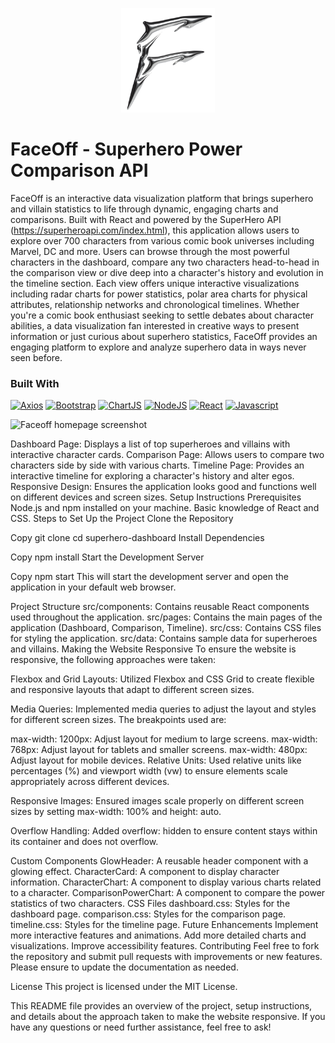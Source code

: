 <p align="center">
  <img src="https://github.com/Dhiali/super-dashboard/blob/main/src/assets/fo%202.3.png?raw=true" width="150">
</p>
 
# FaceOff - Superhero Power Comparison API

FaceOff is an interactive data visualization platform that brings superhero and villain statistics to life through dynamic, engaging charts and comparisons. Built with React and powered by the SuperHero API (https://superheroapi.com/index.html), this application allows users to explore over 700 characters from various comic book universes including Marvel, DC and more. Users can browse through the most powerful characters in the dashboard, compare any two characters head-to-head in the comparison view or dive deep into a character's history and evolution in the timeline section. Each view offers unique interactive visualizations including radar charts for power statistics, polar area charts for physical attributes, relationship networks and chronological timelines. Whether you're a comic book enthusiast seeking to settle debates about character abilities, a data visualization fan interested in creative ways to present information or just curious about superhero statistics, FaceOff provides an engaging platform to explore and analyze superhero data in ways never seen before.

### Built With
[![Axios](https://img.shields.io/badge/Axios-5A29E4?style=for-the-badge&logo=axios&logoColor=white)](https://axios-http.com/)
[![Bootstrap](https://img.shields.io/badge/Bootstrap-563D7C?style=for-the-badge&logo=bootstrap&logoColor=white)](https://getbootstrap.com/)
[![ChartJS](https://img.shields.io/badge/Chart.js-FF6384?style=for-the-badge&logo=chartdotjs&logoColor=white)](https://www.chartjs.org/)
[![NodeJS](https://img.shields.io/badge/Node.js-339933?style=for-the-badge&logo=nodedotjs&logoColor=white)](https://nodejs.org/en)
[![React](https://img.shields.io/badge/React-20232A?style=for-the-badge&logo=react&logoColor=61DAFB)](https://react.dev/)
[![Javascript](https://img.shields.io/badge/JavaScript-323330?style=for-the-badge&logo=javascript&logoColor=F7DF1E)](https://www.javascript.com/)


![Faceoff homepage screenshot]([https://github.com/JugheadStudio/Github-assets/blob/main/Datamon/datamon-screenshot.png](https://github.com/Dhiali/super-dashboard/blob/main/src/assets/home%20screen.png?raw=true))



Dashboard Page: Displays a list of top superheroes and villains with interactive character cards.
Comparison Page: Allows users to compare two characters side by side with various charts.
Timeline Page: Provides an interactive timeline for exploring a character's history and alter egos.
Responsive Design: Ensures the application looks good and functions well on different devices and screen sizes.
Setup Instructions
Prerequisites
Node.js and npm installed on your machine.
Basic knowledge of React and CSS.
Steps to Set Up the Project
Clone the Repository

Copy
git clone <repository-url>
cd superhero-dashboard
Install Dependencies

Copy
npm install
Start the Development Server

Copy
npm start
This will start the development server and open the application in your default web browser.

Project Structure
src/components: Contains reusable React components used throughout the application.
src/pages: Contains the main pages of the application (Dashboard, Comparison, Timeline).
src/css: Contains CSS files for styling the application.
src/data: Contains sample data for superheroes and villains.
Making the Website Responsive
To ensure the website is responsive, the following approaches were taken:

Flexbox and Grid Layouts: Utilized Flexbox and CSS Grid to create flexible and responsive layouts that adapt to different screen sizes.

Media Queries: Implemented media queries to adjust the layout and styles for different screen sizes. The breakpoints used are:

max-width: 1200px: Adjust layout for medium to large screens.
max-width: 768px: Adjust layout for tablets and smaller screens.
max-width: 480px: Adjust layout for mobile devices.
Relative Units: Used relative units like percentages (%) and viewport width (vw) to ensure elements scale appropriately across different devices.

Responsive Images: Ensured images scale properly on different screen sizes by setting max-width: 100% and height: auto.

Overflow Handling: Added overflow: hidden to ensure content stays within its container and does not overflow.

Custom Components
GlowHeader: A reusable header component with a glowing effect.
CharacterCard: A component to display character information.
CharacterChart: A component to display various charts related to a character.
ComparisonPowerChart: A component to compare the power statistics of two characters.
CSS Files
dashboard.css: Styles for the dashboard page.
comparison.css: Styles for the comparison page.
timeline.css: Styles for the timeline page.
Future Enhancements
Implement more interactive features and animations.
Add more detailed charts and visualizations.
Improve accessibility features.
Contributing
Feel free to fork the repository and submit pull requests with improvements or new features. Please ensure to update the documentation as needed.

License
This project is licensed under the MIT License.

This README file provides an overview of the project, setup instructions, and details about the approach taken to make the website responsive. If you have any questions or need further assistance, feel free to ask!

